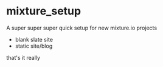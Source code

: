 mixture_setup
=============

A super super super quick setup for new mixture.io projects


* blank slate site
* static site/blog


that's it really
